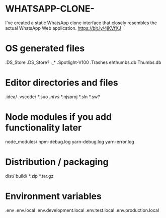 # WHATSAPP-CLONE-
I've created a static WhatsApp clone interface that closely resembles the actual WhatsApp Web application. 
https://bit.ly/4jKVfXJ

# OS generated files
.DS_Store
.DS_Store?
._*
.Spotlight-V100
.Trashes
ehthumbs.db
Thumbs.db

# Editor directories and files
.idea/
.vscode/
*.suo
*.ntvs*
*.njsproj
*.sln
*.sw?

# Node modules if you add functionality later
node_modules/
npm-debug.log
yarn-debug.log
yarn-error.log

# Distribution / packaging
dist/
build/
*.zip
*.tar.gz

# Environment variables
.env
.env.local
.env.development.local
.env.test.local
.env.production.local
